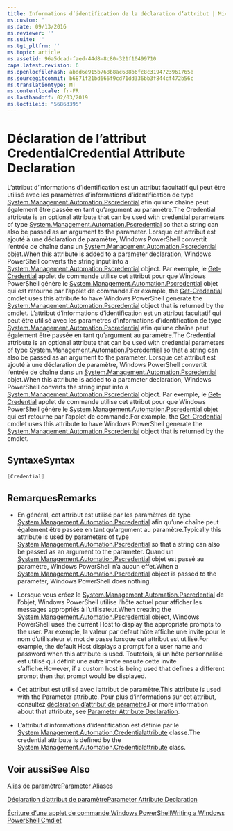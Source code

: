```yaml
---
title: Informations d’identification de la déclaration d’attribut | Microsoft Docs
ms.custom: ''
ms.date: 09/13/2016
ms.reviewer: ''
ms.suite: ''
ms.tgt_pltfrm: ''
ms.topic: article
ms.assetid: 96a5dcad-faed-44d8-8c80-321f10499710
caps.latest.revision: 6
ms.openlocfilehash: abdd6e915b768b8ac688b6fc8c3194723961765e
ms.sourcegitcommit: b6871f21bd666f9cd71dd336bb3f844cf472b56c
ms.translationtype: MT
ms.contentlocale: fr-FR
ms.lasthandoff: 02/03/2019
ms.locfileid: "56863395"
---
```

# <a name="credential-attribute-declaration"></a><span data-ttu-id="e8bec-102">Déclaration de l’attribut Credential</span><span class="sxs-lookup"><span data-stu-id="e8bec-102">Credential Attribute Declaration</span></span>

<span data-ttu-id="e8bec-103">L’attribut d’informations d’identification est un attribut facultatif qui peut être utilisé avec les paramètres d’informations d’identification de type [System.Management.Automation.Pscredential](/dotnet/api/System.Management.Automation.PSCredential) afin qu’une chaîne peut également être passée en tant qu’argument au paramètre.</span><span class="sxs-lookup"><span data-stu-id="e8bec-103">The Credential attribute is an optional attribute that can be used with credential parameters of type [System.Management.Automation.Pscredential](/dotnet/api/System.Management.Automation.PSCredential) so that a string can also be passed as an argument to the parameter.</span></span> <span data-ttu-id="e8bec-104">Lorsque cet attribut est ajouté à une déclaration de paramètre, Windows PowerShell convertit l’entrée de chaîne dans un [System.Management.Automation.Pscredential](/dotnet/api/System.Management.Automation.PSCredential) objet.</span><span class="sxs-lookup"><span data-stu-id="e8bec-104">When this attribute is added to a parameter declaration, Windows PowerShell converts the string input into a [System.Management.Automation.Pscredential](/dotnet/api/System.Management.Automation.PSCredential) object.</span></span> <span data-ttu-id="e8bec-105">Par exemple, le [Get-Credential](/powershell/module/Microsoft.PowerShell.Security/Get-Credential) applet de commande utilise cet attribut pour que Windows PowerShell génère le [System.Management.Automation.Pscredential](/dotnet/api/System.Management.Automation.PSCredential) objet qui est retourné par l’applet de commande.</span><span class="sxs-lookup"><span data-stu-id="e8bec-105">For example, the [Get-Credential](/powershell/module/Microsoft.PowerShell.Security/Get-Credential) cmdlet uses this attribute to have Windows PowerShell generate the [System.Management.Automation.Pscredential](/dotnet/api/System.Management.Automation.PSCredential) object that is returned by the cmdlet.</span></span>
<span data-ttu-id="e8bec-106">L’attribut d’informations d’identification est un attribut facultatif qui peut être utilisé avec les paramètres d’informations d’identification de type [System.Management.Automation.Pscredential](/dotnet/api/System.Management.Automation.PSCredential) afin qu’une chaîne peut également être passée en tant qu’argument au paramètre.</span><span class="sxs-lookup"><span data-stu-id="e8bec-106">The Credential attribute is an optional attribute that can be used with credential parameters of type [System.Management.Automation.Pscredential](/dotnet/api/System.Management.Automation.PSCredential) so that a string can also be passed as an argument to the parameter.</span></span> <span data-ttu-id="e8bec-107">Lorsque cet attribut est ajouté à une déclaration de paramètre, Windows PowerShell convertit l’entrée de chaîne dans un [System.Management.Automation.Pscredential](/dotnet/api/System.Management.Automation.PSCredential) objet.</span><span class="sxs-lookup"><span data-stu-id="e8bec-107">When this attribute is added to a parameter declaration, Windows PowerShell converts the string input into a [System.Management.Automation.Pscredential](/dotnet/api/System.Management.Automation.PSCredential) object.</span></span> <span data-ttu-id="e8bec-108">Par exemple, le [Get-Credential](/powershell/module/Microsoft.PowerShell.Security/Get-Credential) applet de commande utilise cet attribut pour que Windows PowerShell génère le [System.Management.Automation.Pscredential](/dotnet/api/System.Management.Automation.PSCredential) objet qui est retourné par l’applet de commande.</span><span class="sxs-lookup"><span data-stu-id="e8bec-108">For example, the [Get-Credential](/powershell/module/Microsoft.PowerShell.Security/Get-Credential) cmdlet uses this attribute to have Windows PowerShell generate the [System.Management.Automation.Pscredential](/dotnet/api/System.Management.Automation.PSCredential) object that is returned by the cmdlet.</span></span>

## <a name="syntax"></a><span data-ttu-id="e8bec-109">Syntaxe</span><span class="sxs-lookup"><span data-stu-id="e8bec-109">Syntax</span></span>

```csharp
[Credential]
```

## <a name="remarks"></a><span data-ttu-id="e8bec-110">Remarques</span><span class="sxs-lookup"><span data-stu-id="e8bec-110">Remarks</span></span>

- <span data-ttu-id="e8bec-111">En général, cet attribut est utilisé par les paramètres de type [System.Management.Automation.Pscredential](/dotnet/api/System.Management.Automation.PSCredential) afin qu’une chaîne peut également être passée en tant qu’argument au paramètre.</span><span class="sxs-lookup"><span data-stu-id="e8bec-111">Typically this attribute is used by parameters of type [System.Management.Automation.Pscredential](/dotnet/api/System.Management.Automation.PSCredential) so that a string can also be passed as an argument to the parameter.</span></span> <span data-ttu-id="e8bec-112">Quand un [System.Management.Automation.Pscredential](/dotnet/api/System.Management.Automation.PSCredential) objet est passé au paramètre, Windows PowerShell n’a aucun effet.</span><span class="sxs-lookup"><span data-stu-id="e8bec-112">When a [System.Management.Automation.Pscredential](/dotnet/api/System.Management.Automation.PSCredential) object is passed to the parameter, Windows PowerShell does nothing.</span></span>

- <span data-ttu-id="e8bec-113">Lorsque vous créez le [System.Management.Automation.Pscredential](/dotnet/api/System.Management.Automation.PSCredential) de l’objet, Windows PowerShell utilise l’hôte actuel pour afficher les messages appropriés à l’utilisateur.</span><span class="sxs-lookup"><span data-stu-id="e8bec-113">When creating the [System.Management.Automation.Pscredential](/dotnet/api/System.Management.Automation.PSCredential) object, Windows PowerShell uses the current Host to display the appropriate prompts to the user.</span></span> <span data-ttu-id="e8bec-114">Par exemple, la valeur par défaut hôte affiche une invite pour le nom d’utilisateur et mot de passe lorsque cet attribut est utilisé.</span><span class="sxs-lookup"><span data-stu-id="e8bec-114">For example, the default Host displays a prompt for a user name and password when this attribute is used.</span></span> <span data-ttu-id="e8bec-115">Toutefois, si un hôte personnalisé est utilisé qui définit une autre invite ensuite cette invite s’affiche.</span><span class="sxs-lookup"><span data-stu-id="e8bec-115">However, if a custom host is being used that defines a different prompt then that prompt would be displayed.</span></span>

- <span data-ttu-id="e8bec-116">Cet attribut est utilisé avec l’attribut de paramètre.</span><span class="sxs-lookup"><span data-stu-id="e8bec-116">This attribute is used with the Parameter attribute.</span></span> <span data-ttu-id="e8bec-117">Pour plus d’informations sur cet attribut, consultez [déclaration d’attribut de paramètre](./parameter-attribute-declaration.md).</span><span class="sxs-lookup"><span data-stu-id="e8bec-117">For more information about that attribute, see [Parameter Attribute Declaration](./parameter-attribute-declaration.md).</span></span>

- <span data-ttu-id="e8bec-118">L’attribut d’informations d’identification est définie par le [System.Management.Automation.Credentialattribute](/dotnet/api/System.Management.Automation.CredentialAttribute) classe.</span><span class="sxs-lookup"><span data-stu-id="e8bec-118">The credential attribute is defined by the [System.Management.Automation.Credentialattribute](/dotnet/api/System.Management.Automation.CredentialAttribute) class.</span></span>

## <a name="see-also"></a><span data-ttu-id="e8bec-119">Voir aussi</span><span class="sxs-lookup"><span data-stu-id="e8bec-119">See Also</span></span>

[<span data-ttu-id="e8bec-120">Alias de paramètre</span><span class="sxs-lookup"><span data-stu-id="e8bec-120">Parameter Aliases</span></span>](./parameter-aliases.md)

[<span data-ttu-id="e8bec-121">Déclaration d’attribut de paramètre</span><span class="sxs-lookup"><span data-stu-id="e8bec-121">Parameter Attribute Declaration</span></span>](./parameter-attribute-declaration.md)

[<span data-ttu-id="e8bec-122">Écriture d’une applet de commande Windows PowerShell</span><span class="sxs-lookup"><span data-stu-id="e8bec-122">Writing a Windows PowerShell Cmdlet</span></span>](./writing-a-windows-powershell-cmdlet.md)
